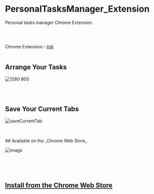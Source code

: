 # PersonalTasksManager_Extension
Personal tasks manager Chrome Extension.

<br />
<br />

Chrome Extension:- _[link](https://chrome.google.com/webstore/detail/todo-list-personal-tasks/dmmfkhpjgdlkhhcdgnmadahcdgjhhjbg/)_
<br />
<br />

 
## Arrange Your Tasks

![1280  800](https://user-images.githubusercontent.com/90379168/173284588-a2d8ff7a-e9f6-42ab-981b-09462328a384.png)


<br />
<br />

## Save Your Current Tabs

![saveCurrentTab](https://user-images.githubusercontent.com/90379168/173284486-b4e826a1-817d-41c2-8857-4e1369377bf9.png)

<br />
<br />
## Avaliable on the _Chrome Web Store_

![image](https://user-images.githubusercontent.com/90379168/173284904-c5bc05a1-60de-42c0-b0c0-11603eb35aa6.png)



<br />
<br />
<br />



## [Install from the Chrome Web Store](https://chrome.google.com/webstore/detail/todo-list-personal-tasks/dmmfkhpjgdlkhhcdgnmadahcdgjhhjbg/)
